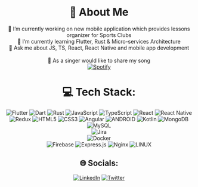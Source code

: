 <div align="center">
  

# 💫 About Me
🔭 I’m currently working on new mobile application which provides lessons organizer for Sports Clubs<br>🌱 I’m currently learning Flutter, Rust & Micro-services Architecture<br>💬 Ask me about JS, TS, React, React Native and mobile app development <br><br> 🎤 As a singer would like to share my song <br> [![Spotify](https://img.shields.io/badge/Spotify-1ED760?logo=spotify&logoColor=white)](https://open.spotify.com/track/4VJT271OmckzRdYdiDZxWz?si=ba541536671e482f)


# 💻 Tech Stack:
![Flutter](https://img.shields.io/badge/Flutter-%2302569B.svg?style=plastic&logo=Flutter&logoColor=white) 
![Dart](https://img.shields.io/badge/dart-%230175C2.svg?style=plastic&logo=dart&logoColor=white)
![Rust](https://img.shields.io/badge/rust-%23000000.svg?style=plastic&logo=rust&logoColor=white) 
![JavaScript](https://img.shields.io/badge/javascript-%23323330.svg?style=plastic&logo=javascript&logoColor=%23F7DF1E) 
![TypeScript](https://img.shields.io/badge/typescript-%23007ACC.svg?style=plastic&logo=typescript&logoColor=white) 
![React](https://img.shields.io/badge/react-%2320232a.svg?style=plastic&logo=react&logoColor=%2361DAFB) 
![React Native](https://img.shields.io/badge/react_native-%2320232a.svg?style=plastic&logo=react&logoColor=%2361DAFB) 
![Redux](https://img.shields.io/badge/redux-%23593d88.svg?style=plastic&logo=redux&logoColor=white) 
![HTML5](https://img.shields.io/badge/html5-%23E34F26.svg?style=plastic&logo=html5&logoColor=white) 
![CSS3](https://img.shields.io/badge/css3-%231572B6.svg?style=plastic&logo=css3&logoColor=white)
![Angular](https://img.shields.io/badge/angular-%23DD0031.svg?style=plastic&logo=angular&logoColor=white) 
![ANDROID](https://img.shields.io/badge/android-%2320232a.svg?style=plastic&logo=android&logoColor=%a4c639) 
![Kotlin](https://img.shields.io/badge/kotlin-%230095D5.svg?style=plastic&logo=kotlin&logoColor=white) 
![MongoDB](https://img.shields.io/badge/MongoDB-%234ea94b.svg?style=plastic&logo=mongodb&logoColor=white) 
![MySQL](https://img.shields.io/badge/mysql-%2300f.svg?style=plastic&logo=mysql&logoColor=white) 	
![Jira](https://img.shields.io/badge/jira-%230A0FFF.svg?style=plastic&logo=jira&logoColor=white)  
![Docker](https://img.shields.io/badge/docker-%230db7ed.svg?style=plastic&logo=docker&logoColor=white)  
![Firebase](https://img.shields.io/badge/firebase-%23039BE5.svg?style=plastic&logo=firebase) 
![Express.js](https://img.shields.io/badge/express.js-%23404d59.svg?style=plastic&logo=express&logoColor=%2361DAFB) 
![Nginx](https://img.shields.io/badge/nginx-%23009639.svg?style=plastic&logo=nginx&logoColor=white) 
![LINUX](https://img.shields.io/badge/Linux-FCC624?style=plastic&logo=linux&logoColor=black) 

## 🌐 Socials:

[![LinkedIn](https://img.shields.io/badge/LinkedIn-%230077B5.svg?logo=linkedin&logoColor=white)](https://linkedin.com/in/https://www.linkedin.com/in/fatih-ermetin-361567190/) 
[![Twitter](https://img.shields.io/badge/Twitter-blue?logo=twitter&logoColor=white)](https://twitter.com/amorfke)

<img src="https://komarev.com/ghpvc/?username=amorfc&style=flat-square&color=blue" alt=""/>

</div>
